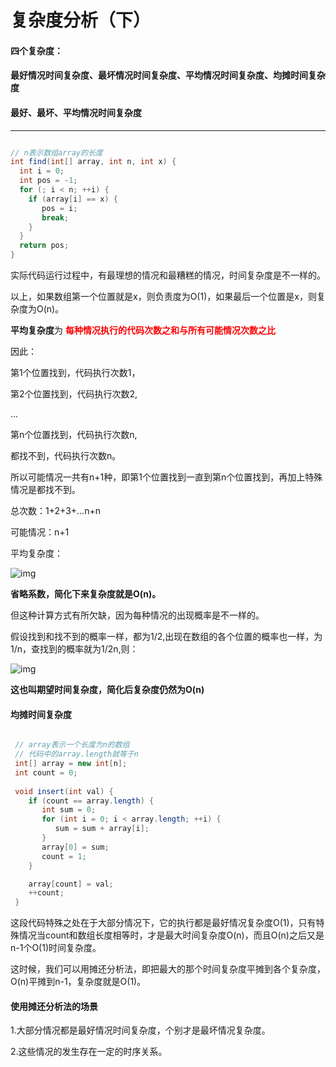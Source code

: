 # 复杂度分析（下）

#### 四个复杂度：

#### 	最好情况时间复杂度、最坏情况时间复杂度、平均情况时间复杂度、均摊时间复杂度





#### 最好、最坏、平均情况时间复杂度

---

```java

// n表示数组array的长度
int find(int[] array, int n, int x) {
  int i = 0;
  int pos = -1;
  for (; i < n; ++i) {
    if (array[i] == x) {
       pos = i;
       break;
    }
  }
  return pos;
}
```

实际代码运行过程中，有最理想的情况和最糟糕的情况，时间复杂度是不一样的。

以上，如果数组第一个位置就是x，则负责度为O(1)，如果最后一个位置是x，则复杂度为O(n)。

**平均复杂度**为 <font color='red'>**每种情况执行的代码次数之和与所有可能情况次数之比**</font>

因此：

第1个位置找到，代码执行次数1，

第2个位置找到，代码执行次数2,

...

第n个位置找到，代码执行次数n,

都找不到，代码执行次数n。

所以可能情况一共有n+1种，即第1个位置找到一直到第n个位置找到，再加上特殊情况是都找不到。

总次数：1+2+3+...n+n

可能情况：n+1

平均复杂度：

![img](https://static001.geekbang.org/resource/image/d8/2f/d889a358b8eccc5bbb90fc16e327a22f.jpg)

**省略系数，简化下来复杂度就是O(n)。**

但这种计算方式有所欠缺，因为每种情况的出现概率是不一样的。

假设找到和找不到的概率一样，都为1/2,出现在数组的各个位置的概率也一样，为1/n，查找到的概率就为1/2n,则：

![img](https://static001.geekbang.org/resource/image/36/7f/36c0aabdac69032f8a43368f5e90c67f.jpg)

**这也叫期望时间复杂度，简化后复杂度仍然为O(n)**



#### 均摊时间复杂度

```java

 // array表示一个长度为n的数组
 // 代码中的array.length就等于n
 int[] array = new int[n];
 int count = 0;
 
 void insert(int val) {
    if (count == array.length) {
       int sum = 0;
       for (int i = 0; i < array.length; ++i) {
          sum = sum + array[i];
       }
       array[0] = sum;
       count = 1;
    }

    array[count] = val;
    ++count;
 }
```

这段代码特殊之处在于大部分情况下，它的执行都是最好情况复杂度O(1)，只有特殊情况当count和数组长度相等时，才是最大时间复杂度O(n)，而且O(n)之后又是n-1个O(1)时间复杂度。

这时候，我们可以用摊还分析法，即把最大的那个时间复杂度平摊到各个复杂度，O(n)平摊到n-1，复杂度就是O(1)。

#### 使用摊还分析法的场景

1.大部分情况都是最好情况时间复杂度，个别才是最坏情况复杂度。

2.这些情况的发生存在一定的时序关系。

